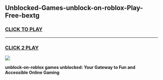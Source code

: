 
## Unblocked-Games-unblock-on-roblox-Play-Free-bextg
<h3>
<a href="https://premium76.site?title=unblock-on-roblox&ref=18A1">CLICK TO PLAY</a></h3>
<hr>

<h3>
<a href="https://premium76.site?title=unblock-on-roblox&ref=18A1">CLICK 2 PLAY</a>
  
</h3>

<a href="https://premium76.site?title=unblock-on-roblox&ref=18A1"><img src="https://clearcache.store/games.png"></a>


**unblock-on-roblox games unblocked: Your Gateway to Fun and Accessible Online Gaming**
